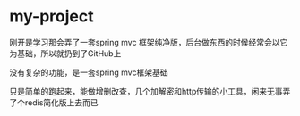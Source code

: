 # my-project
刚开是学习那会弄了一套spring mvc 框架纯净版，后台做东西的时候经常会以它为基础，所以就扔到了GitHub上

没有复杂的功能，是一套spring mvc框架基础

只是简单的跑起来，能做增删改查，几个加解密和http传输的小工具，闲来无事弄了个redis简化版上去而已
